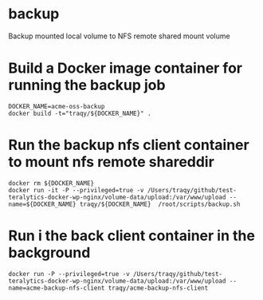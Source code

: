 # backup

Backup mounted local volume to NFS remote shared mount volume

# Build a Docker image container for running the backup job
```
DOCKER_NAME=acme-oss-backup
docker build -t="traqy/${DOCKER_NAME}" .
```

# Run the backup nfs client container to mount nfs remote shareddir
```
docker rm ${DOCKER_NAME}
docker run -it -P --privileged=true -v /Users/traqy/github/test-teralytics-docker-wp-nginx/volume-data/upload:/var/www/upload --name=${DOCKER_NAME} traqy/${DOCKER_NAME}  /root/scripts/backup.sh
```

# Run i the back client container in the background
```
docker run -P --privileged=true -v /Users/traqy/github/test-teralytics-docker-wp-nginx/volume-data/upload:/var/www/upload --name=acme-backup-nfs-client traqy/acme-backup-nfs-client
```